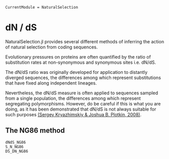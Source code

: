 ```@meta
CurrentModule = NaturalSelection
```

# dN / dS

NaturalSelection.jl provides several different methods of inferring
the action of natural selection from coding sequences.

Evolutionary pressures on proteins are often quantified by the ratio of
substitution rates at non-synonymous and synonymous sites i.e. dN/dS.

The dN/dS ratio was originally developed for application to distantly diverged
sequences, the differences among which represent substitutions that have fixed
along independent lineages.

Nevertheless, the dN/dS measure is often applied to sequences sampled from a
single population, the differences among which represent segregating
polymorphisms. However, do be careful if this is what you are doing, as it has
been demonstrated that dN/dS is not always suitable for such purposes
[(Sergey Kryazhimskiy & Joshua B. Plotkin, 2008)](https://doi.org/10.1371/journal.pgen.1000304).


## The NG86 method

```@docs
dNdS_NG86
S_N_NG86
DS_DN_NG86
```
